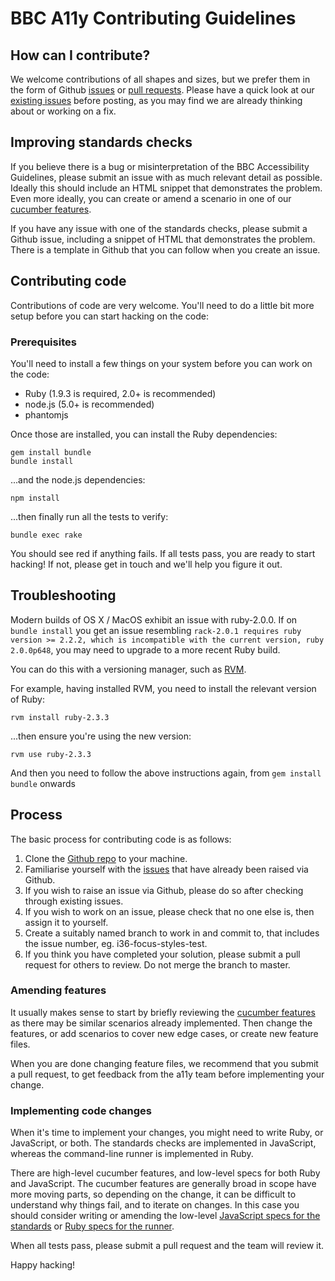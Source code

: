 # BBC A11y Contributing Guidelines

## How can I contribute?

We welcome contributions of all shapes and sizes, but we prefer them in the form
of Github [issues](https://github.com/bbc/bbc-a11y/issues/new) or [pull requests](https://help.github.com/articles/using-pull-requests). Please have a quick look at our [existing
issues](https://github.com/bbc/bbc-a11y/issues) before posting, as you may find we are already thinking about or working
on a fix.

## Improving standards checks

If you believe there is a bug or misinterpretation of the BBC Accessibility
Guidelines, please submit an issue with as much relevant detail as possible.
Ideally this should include an HTML snippet that demonstrates the problem. Even
more ideally, you can create or amend a scenario in one of our
[cucumber features](features/check_standards).

If you have any issue with one of the standards checks, please submit a Github
issue, including a snippet of HTML that demonstrates the problem. There is a
template in Github that you can follow when you create an issue.

## Contributing code

Contributions of code are very welcome. You'll need to do a little bit more
setup before you can start hacking on the code:

### Prerequisites

You'll need to install a few things on your system before you can work on the
code:

  * Ruby (1.9.3 is required, 2.0+ is recommended)
  * node.js (5.0+ is recommended)
  * phantomjs

Once those are installed, you can install the Ruby dependencies:

  ```
  gem install bundle
  bundle install
  ```

...and the node.js dependencies:

  ```
  npm install
  ```

...then finally run all the tests to verify:

  ```
  bundle exec rake
  ```

You should see red if anything fails. If all tests pass, you are ready to start
hacking! If not, please get in touch and we'll help you figure it out.

## Troubleshooting

Modern builds of OS X / MacOS exhibit an issue with ruby-2.0.0. If on `bundle install` you get an issue resembling `rack-2.0.1 requires ruby version >= 2.2.2, which is incompatible with the current version,
ruby 2.0.0p648`, you may need to upgrade to a more recent Ruby build. 

You can do this with a versioning manager, such as [RVM](http://rvm.io).

For example, having installed RVM, you need to install the relevant version of Ruby:

  ```
  rvm install ruby-2.3.3
  ```

...then ensure you're using the new version:

  ```
  rvm use ruby-2.3.3
  ```

And then you need to follow the above instructions again, from `gem install bundle` onwards

## Process

The basic process for contributing code is as follows:

1. Clone the [Github repo](https://github.com/bbc/bbc-a11y) to your machine.
2. Familiarise yourself with the [issues](https://github.com/bbc/bbc-a11y) that have already been raised via Github.
3. If you wish to raise an issue via Github, please do so after checking through existing issues.
4. If you wish to work on an issue, please check that no one else is, then assign it to yourself.
5. Create a suitably named branch to work in and commit to, that includes the issue number, eg. i36-focus-styles-test.
6. If you think you have completed your solution, please submit a pull request for others to review. Do not merge the branch to master.

### Amending features

It usually makes sense to start by briefly reviewing the [cucumber
features](features) as there may be similar scenarios already implemented. Then
change the features, or add scenarios to cover new edge cases, or create new
feature files.

When you are done changing feature files, we recommend that you submit a pull
request, to get feedback from the a11y team before implementing your change.

### Implementing code changes

When it's time to implement your changes, you might need to write Ruby, or
JavaScript, or both. The standards checks are implemented in JavaScript,
whereas the command-line runner is implemented in Ruby.

There are high-level cucumber features, and low-level specs for both Ruby and
JavaScript. The cucumber features are generally broad in scope have more moving
parts, so depending on the change, it can be difficult to understand why things
fail, and to iterate on changes. In this case you should consider writing or
amending the low-level [JavaScript specs for the standards](spec/bbc/a11y/js)
or [Ruby specs for the runner](spec/bbc/a11y).

When all tests pass, please submit a pull request and the team will review it.

Happy hacking!
